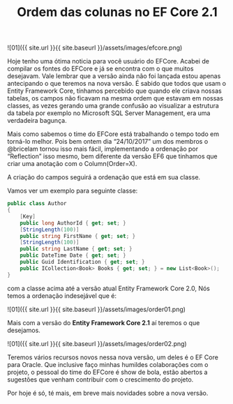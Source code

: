 ﻿---
title: "Ordem das colunas no EF Core 2.1"
comments: false
excerpt_separator: "Ler mais"
categories:
  - Provider
tags:
  - CSharp
  - NetStandard
  - EntityFrameworkCore
---

![01]({{ site.url }}{{ site.baseurl }}/assets/images/efcore.png)

Hoje tenho uma ótima noticia para você usuário do EFCore. Acabei de compilar os fontes do EFCore e já se encontra com o que muitos desejavam.
Vale lembrar que a versão ainda não foi lançada estou apenas antecipando o que teremos na nova versão.
É sabido que todos que usam o Entity Framework Core, tínhamos percebido que quando ele criava nossas tabelas, os campos não ficavam na mesma ordem que estavam em nossas classes, as vezes gerando uma grande confusão ao visualizar a estrutura da tabela por exemplo no Microsoft SQL Server Management, era uma verdadeira bagunça.

Mais como sabemos o time do EFCore está trabalhando o tempo todo em torná-lo melhor. Pois bem ontem dia “24/10/2017” um dos membros o @bricelam tornou isso mais fácil, implementando a ordenação por “Reflection” isso mesmo, bem diferente da versão EF6 que tinhamos que criar uma anotação com o Column(Order=X).

A criação do campos seguirá a ordenação que está em sua classe.

Vamos ver um exemplo para seguinte classe:
```csharp
public class Author
{
    [Key]
    public long AuthorId { get; set; }
    [StringLength(100)]
    public string FirstName { get; set; }
    [StringLength(100)]
    public string LastName { get; set; }
    public DateTime Date { get; set; }
    public Guid Identification { get; set; }
    public ICollection<Book> Books { get; set; } = new List<Book>();
}
```

com a classe acima até a versão atual Entity Framework Core 2.0, Nós temos a ordenação indesejável que é:

![01]({{ site.url }}{{ site.baseurl }}/assets/images/order01.png)

Mais com a versão do **Entity Framework Core 2.1** aí teremos o que desejamos.

![01]({{ site.url }}{{ site.baseurl }}/assets/images/order02.png)

Teremos vários recursos novos nessa nova versão, um deles é o EF Core para Oracle. Que inclusive faço minhas humildes colaborações com o projeto, o pessoal do time do EFCore é show de bola, estão abertos a sugestões que venham contribuir com o crescimento do projeto.

Por hoje é só, té mais, em breve mais novidades sobre a nova versão.